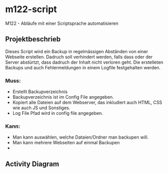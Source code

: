 # m122-script
M122 - Abläufe mit einer Scriptsprache automatisieren

## Projektbeschrieb

Dieses Script wird ein Backup in regelmässigen Abständen von einer Webseite erstellen. Dadruch soll verhindert werden, falls dass oder der Server abstürtzt, dass dadruch der Inhalt nicht verloren geht. Die erstelleten Backups und auch Fehlermeldungen in einem Logfile festgehalten werden.

### Muss:

 - Erstellt Backupverzeichnis
 - Backupverzeichnis ist im Config File angegeben.
 - Kopiert alle Dateien auf dem Webserver, das inkludiert auch HTML, CSS wie auch JS und Sonstiges.
 - Log File Pfad wird in config file angegeben. 

### Kann:

- Man kann auswählen, welche Dataien/Ordner man backupen will.
- Man kann mehrere Webseiten auf einmal Backupen
- 

## Activity Diagram


